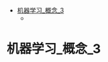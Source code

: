 <!-- Created by Frank -->
- [机器学习\_概念\_3](#机器学习_概念_3)
  - [](#)

# 机器学习_概念_3

## <font color="569cd6"></font>